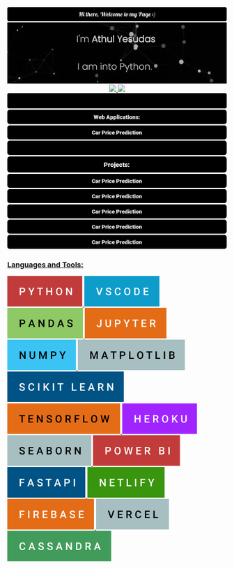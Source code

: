 <div align="center">
<img src="https://github.com/athulyesudas/athulyesudas/blob/main/Images/decoratives/header.png" alt="gcp"/>
</div>

<div align="center">
<a href="https://athul.netlify.app/" target="_blank" rel="noreferrer"> <img src="https://github.com/athulyesudas/athulyesudas/blob/main/Images/decoratives/website_cover2.webp" alt="gcp"/> </a>
      </div>

<div align="center">
  <a href="https://github.com/athulyesudas">
  <img height="180.5em" src="https://github-readme-stats.vercel.app/api?username=athulyesudas&show_icons=true&hide_border=true&theme=chartreuse-dark&include_all_commits=true&count_private=true"/>
  <img height="180.5em" src="https://github-readme-stats.vercel.app/api/top-langs/?username=athulyesudas&layout=compact&langs_count=7&hide_border=true&theme=chartreuse-dark"/>
</div>
      
<div align="center">
<img src="https://github.com/athulyesudas/athulyesudas/blob/main/Images/decoratives/footer.png" alt="gcp"/>
</div>  
  
<div align="center">
<img src="https://github.com/forevercodingbot/images/blob/main/111.png" alt="gcp"/>
</div>
<div align="center">
<img src="https://github.com/forevercodingbot/images/blob/main/112.png" alt="gcp"/>
</div>
<div align="center">
<img src="https://github.com/forevercodingbot/images/blob/main/113.png" alt="gcp"/>
</div>      
<div align="center">
<img src="https://github.com/forevercodingbot/images/blob/main/114.png" alt="gcp"/>
</div> 
<div align="center">
<img src="https://github.com/forevercodingbot/images/blob/main/112.png" alt="gcp"/>
</div>
<div align="center">
<img src="https://github.com/forevercodingbot/images/blob/main/112.png" alt="gcp"/>
</div> 
<div align="center">
<img src="https://github.com/forevercodingbot/images/blob/main/112.png" alt="gcp"/>
</div>
<div align="center">
<img src="https://github.com/forevercodingbot/images/blob/main/112.png" alt="gcp"/>
</div> 
<div align="center">
<img src="https://github.com/forevercodingbot/images/blob/main/112.png" alt="gcp"/>
</div> 
      
      
      
      

<h3 align="left">Languages and Tools:</h3>
<p align="left">  
<a href="https://www.python.org/" target="_blank" rel="noreferrer"> <img src="https://github.com/athulyesudas/athulyesudas/blob/main/Images/forthebadge/python.svg" alt="amplify" /> </a> 
<a href="https://code.visualstudio.com/" target="_blank" rel="noreferrer"> <img src="https://github.com/athulyesudas/athulyesudas/blob/main/Images/forthebadge/vscode.svg" alt="android" /> </a>   
<a href="https://pandas.pydata.org/" target="_blank" rel="noreferrer"> <img src="https://github.com/athulyesudas/athulyesudas/blob/main/Images/forthebadge/pandas.svg" alt="dart"/> </a> 
<a href="https://jupyter.org/" target="_blank" rel="noreferrer"> <img src="https://github.com/athulyesudas/athulyesudas/blob/main/Images/forthebadge/jupyter.svg" alt="docker"/> </a> 
<a href="https://numpy.org/" target="_blank" rel="noreferrer"> <img src="https://github.com/athulyesudas/athulyesudas/blob/main/Images/forthebadge/numpy.svg" alt="express"/> </a>  
<a href="https://matplotlib.org/" target="_blank" rel="noreferrer"> <img src="https://github.com/athulyesudas/athulyesudas/blob/main/Images/forthebadge/matplotlib.svg" alt="figma"/> </a>  
<a href="https://scikit-learn.org/" target="_blank" rel="noreferrer"> <img src="https://github.com/athulyesudas/athulyesudas/blob/main/Images/forthebadge/scikit-learn.svg" alt="firebase"/> </a>  
<a href="https://www.tensorflow.org/" target="_blank" rel="noreferrer"> <img src="https://github.com/athulyesudas/athulyesudas/blob/main/Images/forthebadge/tensorflow.svg" alt="gcp"/> </a>  
<a href="https://dashboard.heroku.com/" target="_blank" rel="noreferrer"> <img src="https://github.com/athulyesudas/athulyesudas/blob/main/Images/forthebadge/heroku.svg" alt="gcp"/> </a>
<a href="https://seaborn.pydata.org/" target="_blank" rel="noreferrer"> <img src="https://github.com/athulyesudas/athulyesudas/blob/main/Images/forthebadge/seaborn.svg" alt="gcp"/> </a>
<a href="https://powerbi.microsoft.com/" target="_blank" rel="noreferrer"> <img src="https://github.com/athulyesudas/athulyesudas/blob/main/Images/forthebadge/power-bi.svg" alt="gcp"/> </a>
<a href="https://fastapi.tiangolo.com/" target="_blank" rel="noreferrer"> <img src="https://github.com/athulyesudas/athulyesudas/blob/main/Images/forthebadge/fastapi.svg" alt="gcp"/> </a>
<a href="https://www.netlify.com/" target="_blank" rel="noreferrer"> <img src="https://github.com/athulyesudas/athulyesudas/blob/main/Images/forthebadge/netlify.svg" alt="gcp"/> </a>
<a href="https://firebase.google.com/" target="_blank" rel="noreferrer"> <img src="https://github.com/athulyesudas/athulyesudas/blob/main/Images/forthebadge/firebase.svg" alt="gcp"/> </a>
<a href="https://vercel.com/dashboard" target="_blank" rel="noreferrer"> <img src="https://github.com/athulyesudas/athulyesudas/blob/main/Images/forthebadge/vercel.svg" alt="gcp"/> </a>
<a href="https://cassandra.apache.org/_/index.html" target="_blank" rel="noreferrer"> <img src="https://github.com/athulyesudas/athulyesudas/blob/main/Images/forthebadge/cassandra.svg" alt="gcp"/> </a>
</p>

